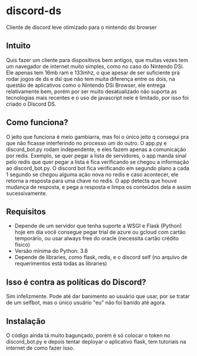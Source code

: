 # discord-ds
Cliente de discord leve otimizado para o nintendo dsi browser 

## Intuito
Quis fazer um cliente para dispositivos bem antigos, que muitas vezes tem um navegador de internet muito simples, como no caso do Nintendo DSi. Ele apenas tem 16mb ram e 133mhz, o que apesar de ser suficiente pra rodar jogos de ds e dsi que não tem muita diferença entre os dois, na questão de aplicativos como o Nintendo DSi Browser, ele entrega relativamente bem, porém por ser muito desatualizado não suporta as tecnologias mais recentes e o uso de javascript nele é limitado, por isso foi criado o Discord DS.

## Como funciona?
O jeito que funciona é meio gambiarra, mas foi o único jeito q consegui pra que não ficasse interferindo no processo um do outro. O app.py e discord_bot.py rodam independente, e eles fazem apenas a comunicação por redis. Exemplo, se quer pegar a lista de servidores, o app manda sinal pelo redis que quer pegar a lista e fica verificando se chegou a informação ao discord_bot.py. O discord bot fica verificando em segundo plano a cada 1 segundo se chegou alguma ação nova no redis e caso acontecer, ele retorna a resposta para uma chave no redis. O app detecta que houve mudança de resposta, e pega a resposta e limpa os conteúdos dela e assim sucessivamente.

## Requisitos
- Depende de um servidor que tenha suporte a WSGI e Flask (Python) hoje em dia você consegue pegar trial de azure ou gcloud com cartão temporário, ou usar always free do oracle (necessita cartão crédito físico)
- Versão mínima do Python: 3.8
- Depende de libraries, como flask, redis, e o discord self (no arquivo de requerimentos está todas as libraries)

## Isso é contra as políticas do Discord?
Sim infelizmente. Pode até dar banimento ao usuário que usar, por se tratar de um selfbot, mas o único usuário "eu" não foi banido até agora.

## Instalação
O código ainda tá muito bagunçado, porém é só colocar o token no discord_bot.py e depois tentar deployar o aplicativo flask, tem tutoriais na internet de como fazer isso.

